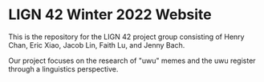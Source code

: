 # LIGN 42 Winter 2022 Website

This is the repository for the LIGN 42 project group consisting of Henry Chan, Eric Xiao, Jacob Lin, Faith Lu, and Jenny Bach.

Our project focuses on the research of "uwu" memes and the uwu register through a linguistics perspective.
